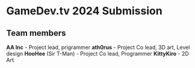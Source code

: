 # GameDev.tv 2024 Submission
## Team members
**AA Inc** - Project lead, prigrammer
**ath0rus** - Project Co lead, 3D art, Level design
**HooHee** (Sir T-Man) - Project Co lead, Programmer
**KittyKiro** - 2D Art


